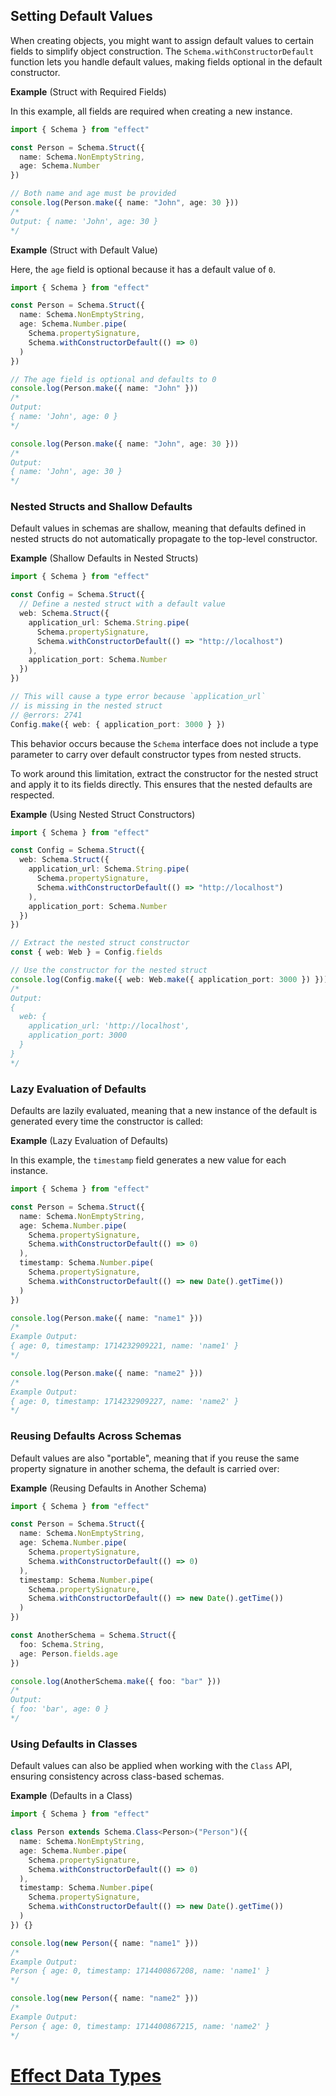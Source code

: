 ## Setting Default Values

When creating objects, you might want to assign default values to certain fields to simplify object construction. The `Schema.withConstructorDefault` function lets you handle default values, making fields optional in the default constructor.

**Example** (Struct with Required Fields)

In this example, all fields are required when creating a new instance.

```ts twoslash
import { Schema } from "effect"

const Person = Schema.Struct({
  name: Schema.NonEmptyString,
  age: Schema.Number
})

// Both name and age must be provided
console.log(Person.make({ name: "John", age: 30 }))
/*
Output: { name: 'John', age: 30 }
*/
```

**Example** (Struct with Default Value)

Here, the `age` field is optional because it has a default value of `0`.

```ts twoslash
import { Schema } from "effect"

const Person = Schema.Struct({
  name: Schema.NonEmptyString,
  age: Schema.Number.pipe(
    Schema.propertySignature,
    Schema.withConstructorDefault(() => 0)
  )
})

// The age field is optional and defaults to 0
console.log(Person.make({ name: "John" }))
/*
Output:
{ name: 'John', age: 0 }
*/

console.log(Person.make({ name: "John", age: 30 }))
/*
Output:
{ name: 'John', age: 30 }
*/
```

### Nested Structs and Shallow Defaults

Default values in schemas are shallow, meaning that defaults defined in nested structs do not automatically propagate to the top-level constructor.

**Example** (Shallow Defaults in Nested Structs)

```ts twoslash
import { Schema } from "effect"

const Config = Schema.Struct({
  // Define a nested struct with a default value
  web: Schema.Struct({
    application_url: Schema.String.pipe(
      Schema.propertySignature,
      Schema.withConstructorDefault(() => "http://localhost")
    ),
    application_port: Schema.Number
  })
})

// This will cause a type error because `application_url`
// is missing in the nested struct
// @errors: 2741
Config.make({ web: { application_port: 3000 } })
```

This behavior occurs because the `Schema` interface does not include a type parameter to carry over default constructor types from nested structs.

To work around this limitation, extract the constructor for the nested struct and apply it to its fields directly. This ensures that the nested defaults are respected.

**Example** (Using Nested Struct Constructors)

```ts twoslash
import { Schema } from "effect"

const Config = Schema.Struct({
  web: Schema.Struct({
    application_url: Schema.String.pipe(
      Schema.propertySignature,
      Schema.withConstructorDefault(() => "http://localhost")
    ),
    application_port: Schema.Number
  })
})

// Extract the nested struct constructor
const { web: Web } = Config.fields

// Use the constructor for the nested struct
console.log(Config.make({ web: Web.make({ application_port: 3000 }) }))
/*
Output:
{
  web: {
    application_url: 'http://localhost',
    application_port: 3000
  }
}
*/
```

### Lazy Evaluation of Defaults

Defaults are lazily evaluated, meaning that a new instance of the default is generated every time the constructor is called:

**Example** (Lazy Evaluation of Defaults)

In this example, the `timestamp` field generates a new value for each instance.

```ts twoslash
import { Schema } from "effect"

const Person = Schema.Struct({
  name: Schema.NonEmptyString,
  age: Schema.Number.pipe(
    Schema.propertySignature,
    Schema.withConstructorDefault(() => 0)
  ),
  timestamp: Schema.Number.pipe(
    Schema.propertySignature,
    Schema.withConstructorDefault(() => new Date().getTime())
  )
})

console.log(Person.make({ name: "name1" }))
/*
Example Output:
{ age: 0, timestamp: 1714232909221, name: 'name1' }
*/

console.log(Person.make({ name: "name2" }))
/*
Example Output:
{ age: 0, timestamp: 1714232909227, name: 'name2' }
*/
```

### Reusing Defaults Across Schemas

Default values are also "portable", meaning that if you reuse the same property signature in another schema, the default is carried over:

**Example** (Reusing Defaults in Another Schema)

```ts twoslash
import { Schema } from "effect"

const Person = Schema.Struct({
  name: Schema.NonEmptyString,
  age: Schema.Number.pipe(
    Schema.propertySignature,
    Schema.withConstructorDefault(() => 0)
  ),
  timestamp: Schema.Number.pipe(
    Schema.propertySignature,
    Schema.withConstructorDefault(() => new Date().getTime())
  )
})

const AnotherSchema = Schema.Struct({
  foo: Schema.String,
  age: Person.fields.age
})

console.log(AnotherSchema.make({ foo: "bar" }))
/*
Output:
{ foo: 'bar', age: 0 }
*/
```

### Using Defaults in Classes

Default values can also be applied when working with the `Class` API, ensuring consistency across class-based schemas.

**Example** (Defaults in a Class)

```ts twoslash
import { Schema } from "effect"

class Person extends Schema.Class<Person>("Person")({
  name: Schema.NonEmptyString,
  age: Schema.Number.pipe(
    Schema.propertySignature,
    Schema.withConstructorDefault(() => 0)
  ),
  timestamp: Schema.Number.pipe(
    Schema.propertySignature,
    Schema.withConstructorDefault(() => new Date().getTime())
  )
}) {}

console.log(new Person({ name: "name1" }))
/*
Example Output:
Person { age: 0, timestamp: 1714400867208, name: 'name1' }
*/

console.log(new Person({ name: "name2" }))
/*
Example Output:
Person { age: 0, timestamp: 1714400867215, name: 'name2' }
*/
```

# [Effect Data Types](https://effect.website/docs/schema/effect-data-types/)
